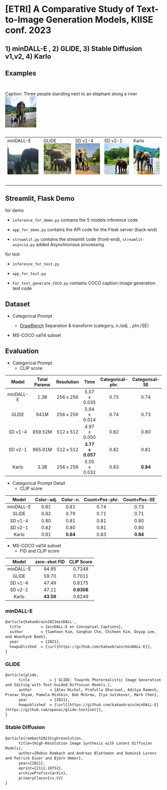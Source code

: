 # [ETRI] A Comparative Study of Text-to-Image Generation Models, KIISE conf. 2023 

## 1) minDALL-E , 2) GLIDE, 3) Stable Diffusion v1,v2, 4) Karlo

## Examples
<table>
  <table>
  <tr>
    <table> <tr>  Caption: Three people standing next to an elephant along a river </tr> <tr> <img src="image/MScoco_1.png" width="100" height="100"> </tr> </table>
  </tr>
  </table>
  <table>
  <tr>
    <td width="150">
        <table> <tr> minDALL-E </tr> <tr> <img src="image/minDALL-E_1.png" width="100" height="100"> </tr> </table>
    </td>
    <td width="150"> 
        <table> <tr> GLIDE </tr> <tr> <img src="image/GLIDE_1.png" width="100" height="100"> </tr> </table>
    </td>
    <td width="150">
       <table> <tr> SD v1-4 </tr> <tr> <img src="image/SDv1-4_1.png" width="100" height="100"> </tr> </table>
    </td>
    <td width="150"> 
        <table> <tr> SD v2-1 </tr> <tr> <img src="image/SDv2-1_1.png" width="100" height="100"> </tr> </table>
    </td>
    <td width="150">
      <table> <tr> Karlo </tr> <tr> <img src="image/karlo_1.png" width="100" height="100"> </tr> </table>
    </td>
  </tr>
  </table>
</table>

## Streamlit, Flask Demo
for demo

* `inference_for_demo.py` contains the 5 models inference code

* `app_for_demo.py` contains the API code for the Flask server (back-end)

* `streamlit.py` contains the streamlit code (front-end), `streamlit-asyncio.py` added Asynchronous processing

for test

* `inference_for_test.py`

* `app_for_test.py`

* `For_test_generate_COCO.py` contains COCO caption-image generation test code

## Dataset
*  Categorical Prompt
  
    *  [DrawBench](https://imagen.research.google/) Separation & transform (category, n./adj. , phr./SE)

*  MS-COCO val14 subset



## Evaluation 
* Categorical Prompt
    * CLIP score

| Model      | Total Params | Resolution   |      Time       |  Categorical-phr. | Categorical-SE |
|:----------:|:------------:|:------------:|:---------------:|:-----------------:|:--------------:|
| minDALL-E  |     1.3B     |  256 x 256   |   5.07 ± 0.035  |        0.75       |      0.74      |
| GLIDE      |     941M     |  256 x 256   |   5.64 ± 0.014  |        0.74       |      0.73      | 
| SD v1-4    |    859.52M   |  512 x 512   |   4.97 ± 0.050  |        0.82       |      0.80      | 
| SD v2-1    |    865.91M   |  512 x 512   |**3.77 ± 0.057** |        0.82       |      0.81      |
| Karlo      |     3.3B     |  256 x 256   |   5.05 ± 0.032  |        0.83       |    **0.84**    |

* Categorical Prompt Detail
    * CLIP score

| Model      |  Color-adj.  | Color-n. |  Count+Pos-phr. | Count+Pos-SE |
|:----------:|:------------:|:--------:|:---------------:|:------------:|
| minDALL-E  |     0.81     |   0.81   |      0.74       |     0.73     |
| GLIDE      |     0.82     |   0.79   |      0.71       |     0.71     |
| SD v1-4    |     0.80     |   0.81   |      0.81       |     0.80     |
| SD v2-1    |     0.82     |   0.80   |      0.81       |     0.80     |
| Karlo      |     0.81     | **0.84** |      0.83       |   **0.84**   |


* MS-COCO val14 subset
    * FID and CLIP score

| Model      | zero-shot FID | CLIP Score  | 
|:----------:|:------------:|:------------:|
| minDALL-E  |     94.95    |    0.7248    |
| GLIDE      |     59.70    |    0.7011    |
| SD v1-4    |     47.49    |    0.8175    |
| SD v2-1    |     47.11    |  **0.8308**  |
| Karlo      |   **43.59**  |    0.8249    |





### minDALL-E
<div class="snippet-clipboard-content notranslate position-relative overflow-auto" data-snippet-clipboard-copy-content="@article{kakaobrain2021minDALL-E,
 title         = {minDALL-E on Conceptual Captions},
  author        = {Saehoon Kim, Sanghun Cho, Chiheon Kim, Doyup Lee, and Woonhyuk Baek},
  year          = {2021},
  howpublished  = {\url{https://github.com/kakaobrain/minDALL-E}},
}"><pre class="notranslate"><code>@article{kakaobrain2021minDALL-,
  title         = {minDALL-E on Conceptual Captions},
  author        = {Saehoon Kim, Sanghun Cho, Chiheon Kim, Doyup Lee, and Woonhyuk Baek},
  year          = {2021},
  howpublished  = {\url{https://github.com/kakaobrain/minDALL-E}},
}
</code></pre></div>

### GLIDE
<div class="snippet-clipboard-content notranslate position-relative overflow-auto" data-snippet-clipboard-copy-content="@article{glide,
      title         = { GLIDE: Towards Photorealistic Image Generation and Editing with Text-Guided Diffusion Models.},
      author        = {Alex Nichol, Prafulla Dhariwal, Aditya Ramesh, Pranav Shyam, Pamela Mishkin, Bob McGrew, Ilya Sutskever, Mark Chen},
      year          = {2021},
      howpublished  = {\url{[https://github.com/kakaobrain/minDALL-E](https://github.com/openai/glide-text2im)}},
}
}"><pre class="notranslate"><code>@article{glide,
      title         = { GLIDE: Towards Photorealistic Image Generation and Editing with Text-Guided Diffusion Models.},
      author        = {Alex Nichol, Prafulla Dhariwal, Aditya Ramesh, Pranav Shyam, Pamela Mishkin, Bob McGrew, Ilya Sutskever, Mark Chen},
      year          = {2021},
      howpublished  = {\url{[https://github.com/kakaobrain/minDALL-E](https://github.com/openai/glide-text2im)}},
}
</code></pre></div>

### Stable Diffusion
<div class="snippet-clipboard-content notranslate position-relative overflow-auto" data-snippet-clipboard-copy-content="@article{rombach2021highresolution,
      title={High-Resolution Image Synthesis with Latent Diffusion Models}, 
      author={Robin Rombach and Andreas Blattmann and Dominik Lorenz and Patrick Esser and Björn Ommer},
      year={2021},
      eprint={2112.10752},
      archivePrefix={arXiv},
      primaryClass={cs.CV}
}"><pre class="notranslate"><code>@article{rombach2021highresolution,
      title={High-Resolution Image Synthesis with Latent Diffusion Models}, 
      author={Robin Rombach and Andreas Blattmann and Dominik Lorenz and Patrick Esser and Björn Ommer},
      year={2021},
      eprint={2112.10752},
      archivePrefix={arXiv},
      primaryClass={cs.CV}
}
</code></pre></div>

